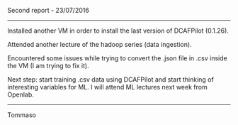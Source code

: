 Second report - 23/07/2016

-------------------------

Installed another VM in order to install the last version of DCAFPilot (0.1.26).

Attended another lecture of the hadoop series (data ingestion).

Encountered some issues while trying to convert the .json file in .csv inside the VM (I am trying to fix it).

Next step: start training .csv data using DCAFPilot and start thinking of interesting variables for ML.
I will attend ML lectures next week from Openlab.

------------------------

Tommaso
